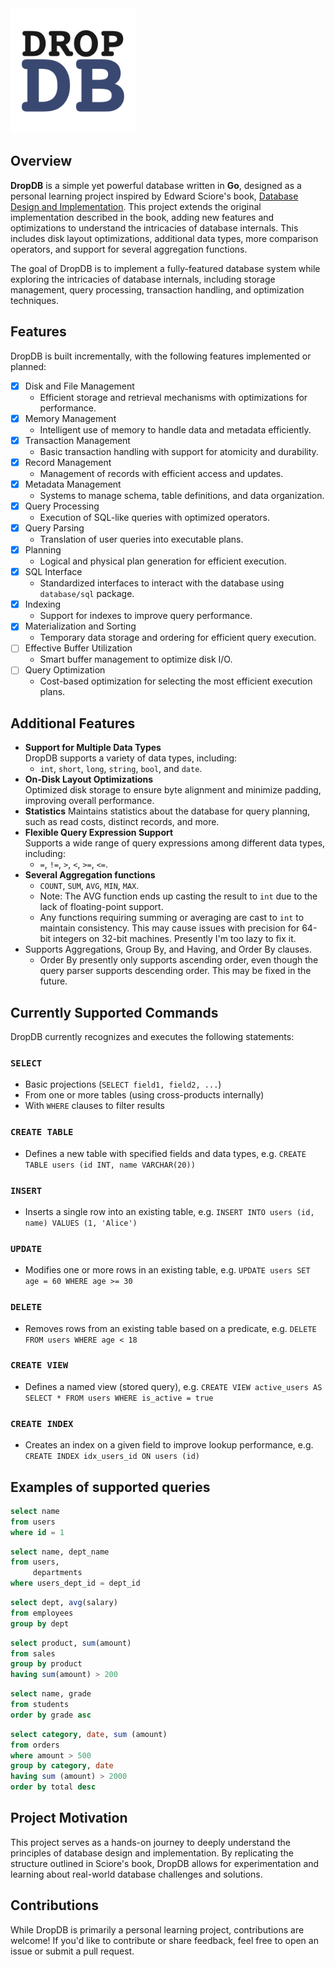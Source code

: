 <img src="dropdb.png" alt="DropDB logo" width="200">

## Overview

**DropDB** is a simple yet powerful database written in **Go**, designed as a personal learning project inspired by
Edward Sciore's book, [Database Design and Implementation](https://link.springer.com/book/10.1007/978-3-030-33836-7).
This project extends the original implementation described in the book, adding new features and optimizations to
understand the intricacies of database internals. This includes disk layout optimizations, additional data types,
more comparison operators, and support for several aggregation functions.

The goal of DropDB is to implement a fully-featured database system while exploring the intricacies of database
internals, including storage management, query processing, transaction handling, and optimization techniques.

## Features

DropDB is built incrementally, with the following features implemented or planned:

- [x] Disk and File Management
    - Efficient storage and retrieval mechanisms with optimizations for performance.
- [x] Memory Management
    - Intelligent use of memory to handle data and metadata efficiently.
- [x] Transaction Management
    - Basic transaction handling with support for atomicity and durability.
- [x] Record Management
    - Management of records with efficient access and updates.
- [x] Metadata Management
    - Systems to manage schema, table definitions, and data organization.
- [x] Query Processing
    - Execution of SQL-like queries with optimized operators.
- [x] Query Parsing
    - Translation of user queries into executable plans.
- [x] Planning
    - Logical and physical plan generation for efficient execution.
- [x] SQL Interface
    - Standardized interfaces to interact with the database using `database/sql` package.
- [x] Indexing
    - Support for indexes to improve query performance.
- [x] Materialization and Sorting
    - Temporary data storage and ordering for efficient query execution.
- [ ] Effective Buffer Utilization
    - Smart buffer management to optimize disk I/O.
- [ ] Query Optimization
    - Cost-based optimization for selecting the most efficient execution plans.

## Additional Features

- **Support for Multiple Data Types**  
  DropDB supports a variety of data types, including:
    - `int`, `short`, `long`, `string`, `bool`, and `date`.
- **On-Disk Layout Optimizations**  
  Optimized disk storage to ensure byte alignment and minimize padding, improving overall performance.
- **Statistics**
  Maintains statistics about the database for query planning, such as read costs, distinct records, and more.
- **Flexible Query Expression Support**  
  Supports a wide range of query expressions among different data types, including:
    - `=`, `!=`, `>`, `<`, `>=`, `<=`.
- **Several Aggregation functions**
    - `COUNT`, `SUM`, `AVG`, `MIN`, `MAX`.
    - Note: The AVG function ends up casting the result to `int` due to the lack of floating-point support.
    - Any functions requiring summing or averaging are cast to `int` to maintain consistency. This may cause issues with
      precision for 64-bit integers on 32-bit machines. Presently I'm too lazy to fix it.
- Supports Aggregations, Group By, and Having, and Order By clauses.
    - Order By presently only supports ascending order, even though the query parser supports descending order. This may
      be fixed in the future.

## Currently Supported Commands

DropDB currently recognizes and executes the following statements:

### `SELECT`

* Basic projections (`SELECT field1, field2, ...`)
* From one or more tables (using cross-products internally)
* With `WHERE` clauses to filter results

### `CREATE TABLE`

* Defines a new table with specified fields and data types, e.g. `CREATE TABLE users (id INT, name VARCHAR(20))`

### `INSERT`

* Inserts a single row into an existing table, e.g. `INSERT INTO users (id, name) VALUES (1, 'Alice')`

### `UPDATE`

* Modifies one or more rows in an existing table, e.g. `UPDATE users SET age = 60 WHERE age >= 30`

### `DELETE`

* Removes rows from an existing table based on a predicate, e.g. `DELETE FROM users WHERE age < 18`

### `CREATE VIEW`

* Defines a named view (stored query), e.g. `CREATE VIEW active_users AS SELECT * FROM users WHERE is_active = true`

### `CREATE INDEX`

* Creates an index on a given field to improve lookup performance, e.g. `CREATE INDEX idx_users_id ON users (id)`

## Examples of supported queries

```sql
select name
from users
where id = 1
```

```sql
select name, dept_name
from users,
     departments
where users_dept_id = dept_id
```

```sql
select dept, avg(salary)
from employees
group by dept
```

```sql
select product, sum(amount)
from sales
group by product
having sum(amount) > 200
```

```sql
select name, grade
from students
order by grade asc
```

```sql
select category, date, sum (amount)
from orders
where amount > 500
group by category, date
having sum (amount) > 2000
order by total desc
```

## Project Motivation

This project serves as a hands-on journey to deeply understand the principles of database design and implementation. By
replicating the structure outlined in Sciore's book, DropDB allows for experimentation and learning about real-world
database challenges and solutions.

## Contributions

While DropDB is primarily a personal learning project, contributions are welcome! If you'd like to contribute or share
feedback, feel free to open an issue or submit a pull request.
